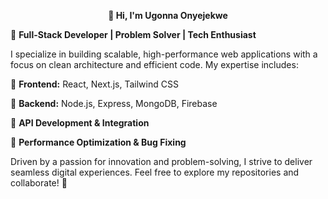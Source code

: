 <p align="center">
  <b>👋 Hi, I'm Ugonna Onyejekwe</b>
</p>

<p>🚀 <strong>Full-Stack Developer | Problem Solver | Tech Enthusiast</strong></p>

<p>I specialize in building scalable, high-performance web applications with a focus on clean architecture and efficient code. My expertise includes:</p>

<p>🔹 <strong>Frontend:</strong> React, Next.js, Tailwind CSS</p>  
<p>🔹 <strong>Backend:</strong> Node.js, Express, MongoDB, Firebase</p>  
<p>🔹 <strong>API Development & Integration</strong></p>  
<p>🔹 <strong>Performance Optimization & Bug Fixing</strong></p>  

<p>Driven by a passion for innovation and problem-solving, I strive to deliver seamless digital experiences. Feel free to explore my repositories and collaborate! 🚀</p>
